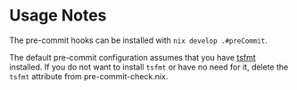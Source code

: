 # Usage Notes 

The pre-commit hooks can be installed with `nix develop .#preCommit`. 

The default pre-commit configuration assumes that you have [tsfmt](https://www.npmjs.com/package/typescript-formatter) installed. If you do not want to install `tsfmt` or have no need for it, delete the `tsfmt` attribute from pre-commit-check.nix. 
